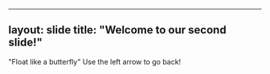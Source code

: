 ---
layout: slide
title: "Welcome to our second slide!"
----
"Float like a butterfly"
Use the left arrow to go back!
